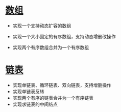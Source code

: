 # [数组](./01_Array)

- 实现一个支持动态扩容的数组

- 实现一个大小固定的有序数组，支持动态增删改操作

- 实现两个有序数组合并为一个有序数组


# [链表](./02_LinkedList)

- 实现单链表、循环链表、双向链表，支持增删操作
- 实现单链表反转
- 实现两个有序的链表合并为一个有序链表
- 实现求链表的中间结点